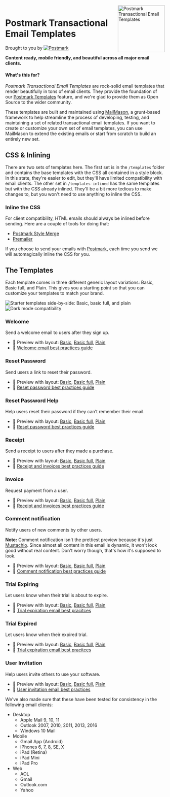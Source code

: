<img src="http://assets.wildbit.com/postmark/misc/templates-logo@2x.png" alt="Postmark Transactional Email Templates" width="148" height="148" align="right">

# Postmark Transactional Email Templates
Brought to you by
<a href="http://postmarkapp.com"><img src="http://assets.wildbit.com/postmark/misc/postmark.svg" alt="Postmark"></a>

**Content ready, mobile friendly, and beautiful across all major email clients.**

#### What's this for?

*Postmark Transactional Email Templates* are rock-solid email templates that render beautifully in tons of email clients. They provide the foundation of our [Postmark Templates](https://postmarkapp.com/blog/special-delivery-postmark-templates) feature, and we're glad to provide them as Open Source to the wider community.

These templates are built and maintained using [MailMason](https://github.com/wildbit/mailmason), a grunt-based framework to help streamline the process of developing, testing, and maintaining a set of related transactional email templates. If you want to create or customize your own set of email templates, you can use MailMason to extend the existing emails or start from scratch to build an entirely new set.

## CSS & Inlining

There are two sets of templates here. The first set is in the `/templates` folder and contains the base templates with the CSS all contained in a style block. In this state, they're easier to edit, but they'll have limited compatibility with email clients. The other set in `/templates-inlined` has the same templates but with the CSS already inlined. They'll be a bit more tedious to make changes to, but you won't need to use anything to inline the CSS.

### Inline the CSS
For client compatibility, HTML emails should always be inlined before sending. Here are a couple of tools for doing that:

* [Postmark Style Merge](https://github.com/wildbit/style-merge)
* [Premailer](https://github.com/premailer/premailer)

If you choose to send your emails with [Postmark](http://postmarkapp.com), each time you send we will automagically inline the CSS for you.

## The Templates

Each template comes in three different generic layout variations: Basic, Basic full, and Plain. This gives you a starting point so that you can customize your templates to match your brand.

<img src="https://github.com/wildbit/postmark-templates/raw/1.0.0/media/starter-templates@2x.png" max-width="100%" alt="Starter templates side-by-side: Basic, basic full, and plain">
<img src="https://github.com/wildbit/postmark-templates/raw/1.0.0/media/dark-mode@2x.png" max-width="100%" alt="Dark mode compatibility">


### Welcome

  Send a welcome email to users after they sign up.

  * 💌 Preview with layout: [Basic](https://s3.amazonaws.com/assets.wildbit.com/postmark/templates/dist/basic/welcome/content.html), [Basic full](https://s3.amazonaws.com/assets.wildbit.com/postmark/templates/dist/basic-full/welcome/content.html), [Plain](https://s3.amazonaws.com/assets.wildbit.com/postmark/templates/dist/plain/welcome/content.html)
  * 📔 [Welcome email best practices guide](https://postmarkapp.com/guides/welcome-email-best-practices)

### Reset Password

  Send users a link to reset their password.

  * 💌 Preview with layout: [Basic](https://s3.amazonaws.com/assets.wildbit.com/postmark/templates/dist/basic/password-reset/content.html), [Basic full](https://s3.amazonaws.com/assets.wildbit.com/postmark/templates/dist/basic-full/password-reset/content.html), [Plain](https://s3.amazonaws.com/assets.wildbit.com/postmark/templates/dist/plain/password-reset/content.html)
  * 📔 [Reset password best practices guide](https://postmarkapp.com/guides/password-reset-email-best-practices)

### Reset Password Help

  Help users reset their password if they can’t remember their email.

  * 💌 Preview with layout: [Basic](https://s3.amazonaws.com/assets.wildbit.com/postmark/templates/dist/basic/password-reset-help/content.html), [Basic full](https://s3.amazonaws.com/assets.wildbit.com/postmark/templates/dist/basic-full/password-reset-help/content.html), [Plain](https://s3.amazonaws.com/assets.wildbit.com/postmark/templates/dist/plain/password-reset-help/content.html)
  * 📔 [Reset password best practices guide](https://postmarkapp.com/guides/password-reset-email-best-practices)

### Receipt

  Send a receipt to users after they made a purchase.

  * 💌 Preview with layout: [Basic](https://s3.amazonaws.com/assets.wildbit.com/postmark/templates/dist/basic/receipt/content.html), [Basic full](https://s3.amazonaws.com/assets.wildbit.com/postmark/templates/dist/basic-full/receipt/content.html), [Plain](https://s3.amazonaws.com/assets.wildbit.com/postmark/templates/dist/plain/receipt/content.html)
  * 📔 [Receipt and invoices best practices guide](https://postmarkapp.com/guides/receipt-and-invoice-email-best-practices)

### Invoice

  Request payment from a user.

  * 💌 Preview with layout: [Basic](https://s3.amazonaws.com/assets.wildbit.com/postmark/templates/dist/basic/invoice/content.html), [Basic full](https://s3.amazonaws.com/assets.wildbit.com/postmark/templates/dist/basic-full/invoice/content.html), [Plain](https://s3.amazonaws.com/assets.wildbit.com/postmark/templates/dist/plain/invoice/content.html)
  * 📔 [Receipt and invoices best practices guide](https://postmarkapp.com/guides/receipt-and-invoice-email-best-practices)

### Comment notification

Notify users of new comments by other users.

**Note:** Comment notification isn't the prettiest preview because it's just [Mustachio](https://github.com/wildbit/mustachio). Since almost all content in this email is dynamic, it won't look good without real content. Don't worry though, that's how it's supposed to look.

  * 💌 Preview with layout: [Basic](https://s3.amazonaws.com/assets.wildbit.com/postmark/templates/dist/basic/comment-notification/content.html), [Basic full](https://s3.amazonaws.com/assets.wildbit.com/postmark/templates/dist/basic-full/comment-notification/content.html), [Plain](https://s3.amazonaws.com/assets.wildbit.com/postmark/templates/dist/plain/comment-notification/content.html)
  * 📔 [Comment notification best practices guide](https://postmarkapp.com/guides/comment-notification-email-best-practices)

### Trial Expiring

  Let users know when their trial is about to expire.

  * 💌 Preview with layout: [Basic](https://s3.amazonaws.com/assets.wildbit.com/postmark/templates/dist/basic/trial-expiring/content.html), [Basic full](https://s3.amazonaws.com/assets.wildbit.com/postmark/templates/dist/basic-full/trial-expiring/content.html), [Plain](https://s3.amazonaws.com/assets.wildbit.com/postmark/templates/dist/plain/trial-expiring/content.html)
  * 📔 [Trial expiration email best pracitces](https://postmarkapp.com/guides/trial-expiration-email-best-practices)

### Trial Expired

  Let users know when their expired trial.

  * 💌 Preview with layout: [Basic](https://s3.amazonaws.com/assets.wildbit.com/postmark/templates/dist/basic/trial-expired/content.html), [Basic full](https://s3.amazonaws.com/assets.wildbit.com/postmark/templates/dist/basic-full/trial-expired/content.html), [Plain](https://s3.amazonaws.com/assets.wildbit.com/postmark/templates/dist/plain/trial-expired/content.html)
  * 📔 [Trial expiration email best pracitces](https://postmarkapp.com/guides/trial-expiration-email-best-practices)

### User Invitation

  Help users invite others to use your software.

  * 💌 Preview with layout: [Basic](https://s3.amazonaws.com/assets.wildbit.com/postmark/templates/dist/basic/user-invitation/content.html), [Basic full](https://s3.amazonaws.com/assets.wildbit.com/postmark/templates/dist/basic-full/user-invitation/content.html), [Plain](https://s3.amazonaws.com/assets.wildbit.com/postmark/templates/dist/plain/user-invitation/content.html)
  * 📔 [User invitation email best practices](https://postmarkapp.com/guides/user-invitation-email-best-practices)


We've also made sure that these have been tested for consistency in the following email clients:

* Desktop
  * Apple Mail 9, 10, 11
  * Outlook 2007, 2010, 2011, 2013, 2016
  * Windows 10 Mail
* Mobile
  * Gmail App (Android)
  * iPhones 6, 7, 8, SE, X
  * iPad (Retina)
  * iPad Mini
  * iPad Pro
* Web
  * AOL
  * Gmail
  * Outlook.com
  * Yahoo
